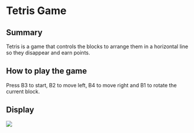# Tetris Game
## Summary
Tetris is a game that controls the blocks to arrange them in a horizontal line so they disappear and earn points.
## How to play the game
Press B3 to start, B2 to move left, B4 to move right and B1 to rotate the current block.
## Display  
<img src="https://imgur.com/a/0VPPCFq">



